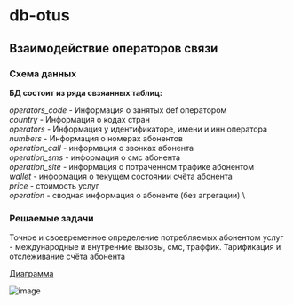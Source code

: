 # db-otus

## Взаимодействие операторов связи

### Схема данных

**БД состоит из ряда свзяанных таблиц:** 

*operators_code* - Информация о занятых def оператором \
*country* - Информация о кодах стран \
*operators* - Информация у идентификаторе, имени и инн оператора \
*numbers* - Информация о номерах абонентов \
*operation_call* - информация о звонках абонента \
*operation_sms* - информация о смс абонента \
*operation_site* - информация о потраченном трафике абонентом \
*wallet* - информация о текущем состоянии счёта абонента \
*price* - стоимость услуг \
*operation* - сводная информация о абоненте (без агрегации) \

### Решаемые задачи

Точное и своевременное определение потребляемых абонентом услуг - международные и внутренние вызовы, смс, траффик. Тарификация и отслеживание счёта абонента

[Диаграмма](https://app.sqldbm.com/PostgreSQL/Diagrams/p272769)

![image](https://github.com/SacredDiablo/db-otus/assets/56549314/7f662039-01e1-4472-b089-535c4b30844c)
